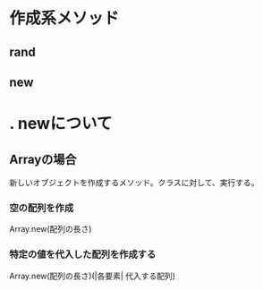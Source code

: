 # 作成系メソッド
## rand

## new

# . newについて
## Arrayの場合
新しいオブジェクトを作成するメソッド。クラスに対して、実行する。

### 空の配列を作成
Array.new(配列の長さ)

### 特定の値を代入した配列を作成する
Array.new(配列の長さ)(|各要素| 代入する配列)

